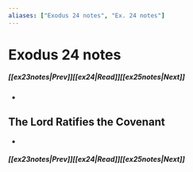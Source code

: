 ```yaml
---
aliases: ["Exodus 24 notes", "Ex. 24 notes"]
---
```

# Exodus 24 notes
##### <span class=arrow-left></span>[[ex23notes|Prev]]<span class=navigation-separator></span>[[ex24|Read]]<span class=navigation-separator></span>[[ex25notes|Next]]<span class=arrow-right></span>
- 
## The Lord Ratifies the Covenant
- 
##### <span class=arrow-left></span>[[ex23notes|Prev]]<span class=navigation-separator></span>[[ex24|Read]]<span class=navigation-separator></span>[[ex25notes|Next]]<span class=arrow-right></span>